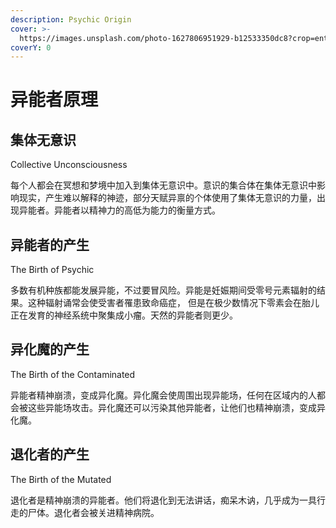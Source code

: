 ```yaml
---
description: Psychic Origin
cover: >-
  https://images.unsplash.com/photo-1627806951929-b12533350dc8?crop=entropy&cs=srgb&fm=jpg&ixid=MnwxOTcwMjR8MHwxfHNlYXJjaHw4fHxwc3ljaGljfGVufDB8fHx8MTY0OTUwODM5MA&ixlib=rb-1.2.1&q=85
coverY: 0
---
```


# 异能者原理

## 集体无意识&#x20;

Collective Unconsciousness

每个人都会在冥想和梦境中加入到集体无意识中。意识的集合体在集体无意识中影响现实，产生难以解释的神迹，部分天赋异禀的个体使用了集体无意识的力量，出现异能者。异能者以精神力的高低为能力的衡量方式。

## 异能者的产生&#x20;

The Birth of Psychic

多数有机种族都能发展异能，不过要冒风险。异能是妊娠期间受零号元素辐射的结果。这种辐射诵常会使受害者罹患致命癌症， 但是在极少数情况下零素会在胎儿正在发育的神经系统中聚集成小瘤。天然的异能者则更少。

## 异化魔的产生&#x20;

The Birth of the Contaminated

异能者精神崩溃，变成异化魔。异化魔会使周围出现异能场，任何在区域内的人都会被这些异能场攻击。异化魔还可以污染其他异能者，让他们也精神崩溃，变成异化魔。

## 退化者的产生&#x20;

The Birth of the Mutated

退化者是精神崩溃的异能者。他们将退化到无法讲话，痴呆木讷，几乎成为一具行走的尸体。退化者会被关进精神病院。
